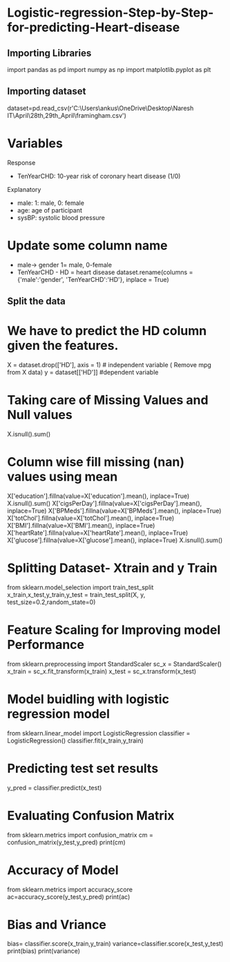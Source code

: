 # Logistic-regression-Step-by-Step-for-predicting-Heart-disease

##  Importing Libraries
import pandas as pd
import numpy as np
import matplotlib.pyplot as plt

## Importing dataset
dataset=pd.read_csv(r'C:\Users\ankus\OneDrive\Desktop\Naresh IT\April\28th,29th_April\framingham.csv')

# Variables
Response
* TenYearCHD: 10-year risk of coronary heart disease (1/0)

Explanatory
* male: 1: male, 0: female
* age: age of participant
* sysBP: systolic blood pressure
# Update some column name 
* male-> gender 1= male, 0-female
* TenYearCHD - HD = heart disease
dataset.rename(columns = {'male':'gender', 'TenYearCHD':'HD'}, inplace = True)

## Split the data
# We have to predict the HD column given the features.
X = dataset.drop(['HD'], axis = 1) # independent variable ( Remove mpg from X data)
y = dataset[['HD']] #dependent variable

# Taking care of Missing Values and Null values
X.isnull().sum()
# Column wise fill missing (nan) values using mean
X['education'].fillna(value=X['education'].mean(), inplace=True)
X.isnull().sum()
X['cigsPerDay'].fillna(value=X['cigsPerDay'].mean(), inplace=True)
X['BPMeds'].fillna(value=X['BPMeds'].mean(), inplace=True)
X['totChol'].fillna(value=X['totChol'].mean(), inplace=True)
X['BMI'].fillna(value=X['BMI'].mean(), inplace=True)
X['heartRate'].fillna(value=X['heartRate'].mean(), inplace=True)
X['glucose'].fillna(value=X['glucose'].mean(), inplace=True)
X.isnull().sum()

# Splitting Dataset- Xtrain and y Train
from sklearn.model_selection import train_test_split
x_train,x_test,y_train,y_test = train_test_split(X, y, test_size=0.2,random_state=0)

# Feature Scaling for Improving model Performance
from sklearn.preprocessing import StandardScaler
sc_x = StandardScaler()
x_train = sc_x.fit_transform(x_train)
x_test = sc_x.transform(x_test)

# Model buidling with logistic regression model
from sklearn.linear_model import LogisticRegression
classifier = LogisticRegression()
classifier.fit(x_train,y_train)

# Predicting test set results
y_pred = classifier.predict(x_test)

# Evaluating Confusion Matrix
from sklearn.metrics import confusion_matrix
cm = confusion_matrix(y_test,y_pred)
print(cm)

# Accuracy of Model
from sklearn.metrics import accuracy_score
ac=accuracy_score(y_test,y_pred)
print(ac)

# Bias and Vriance
bias= classifier.score(x_train,y_train)
variance=classifier.score(x_test,y_test)
print(bias)
print(variance)












